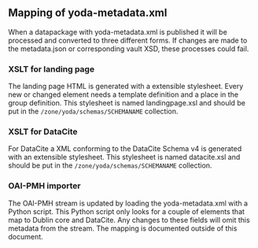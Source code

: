 ## Mapping of yoda-metadata.xml
When a datapackage with yoda-metadata.xml is published it will be processed and converted to three different forms.
If changes are made to the metadata.json or corresponding vault XSD, these processes could fail.

### XSLT for landing page
The landing page HTML is generated with a extensible stylesheet.
Every new or changed element needs a template definition and a place in the group definition.
This stylesheet is named landingpage.xsl and should be put in the `/zone/yoda/schemas/SCHEMANAME` collection.

### XSLT for DataCite
For DataCite a XML conforming to the DataCite Schema v4 is generated with an extensible stylesheet.
This stylesheet is named datacite.xsl and should be put in the `/zone/yoda/schemas/SCHEMANAME` collection.

### OAI-PMH importer
The OAI-PMH stream is updated by loading the yoda-metadata.xml with a Python script.
This Python script only looks for a couple of elements that map to Dublin core and DataCite.
Any changes to these fields will omit this metadata from the stream.
The mapping is documented outside of this document.
